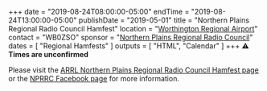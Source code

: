 +++
date = "2019-08-24T08:00:00-05:00"
endTime = "2019-08-24T13:00:00-05:00"
publishDate = "2019-05-01"
title = "Northern Plains Regional Radio Council Hamfest"
location = "[Worthington Regional Airport](https://www.google.com/maps/place/Worthington+Municipal+Airport/@43.6530935,-95.5853509,15.25z/data=!4m5!3m4!1s0x878b7d5861a500fb:0xcaa65e9393cdd990!8m2!3d43.6559053!4d-95.5840465)"
contact = "WB0ZSO"
sponsor = "[Northern Plains Regional Radio Council](https://www.facebook.com/groups/NPRRC/)"
dates = [ "Regional Hamfests" ]
outputs = [ "HTML", "Calendar" ]
+++
:warning: **Times are unconfirmed**

Please visit the
[ARRL Northern Plains Regional Radio Council Hamfest page](http://www.arrl.org/hamfests/northern-plains-regional-radio-council-hamfest-3)
or the
[NPRRC Facebook page](https://www.facebook.com/groups/NPRRC/)
for more information.

